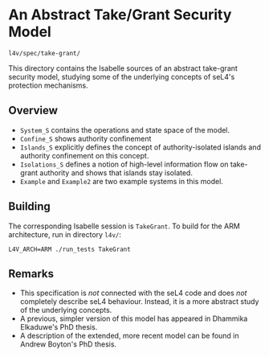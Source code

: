 <!--
     Copyright 2020, Data61, CSIRO (ABN 41 687 119 230)

     SPDX-License-Identifier: CC-BY-SA-4.0
-->

An Abstract Take/Grant Security Model
=====================================

    l4v/spec/take-grant/

This directory contains the Isabelle sources of an abstract take-grant
security model, studying some of the underlying concepts of seL4's protection
mechanisms.


Overview
--------

 * `System_S` contains the operations and state space of the model.
 * `Confine_S` shows authority confinement
 * `Islands_S` explicitly defines the concept of authority-isolated islands
   and authority confinement on this concept.
 * `Isolations_S` defines a notion of high-level information flow on
   take-grant authority and shows that islands stay isolated.
 * `Example` and `Example2` are two example systems in this model.


Building
--------

The corresponding Isabelle session is `TakeGrant`. To build for the ARM
architecture, run in directory `l4v/`:

    L4V_ARCH=ARM ./run_tests TakeGrant


Remarks
-------

 * This specification is *not* connected with the seL4 code and does *not*
   completely describe seL4 behaviour. Instead, it is a more abstract study
   of the underlying concepts.
 * A previous, simpler version of this model has appeared in Dhammika
   Elkaduwe's PhD thesis.
 * A description of the extended, more recent model can be found in
   Andrew Boyton's PhD thesis.
